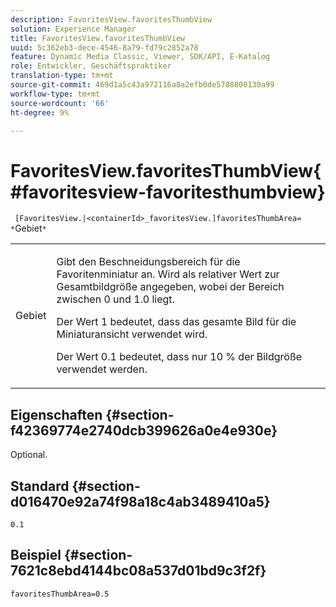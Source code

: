 ```yaml
---
description: FavoritesView.favoritesThumbView
solution: Experience Manager
title: FavoritesView.favoritesThumbView
uuid: 5c362eb3-dece-4546-8a79-fd79c2852a78
feature: Dynamic Media Classic, Viewer, SDK/API, E-Katalog
role: Entwickler, Geschäftspraktiker
translation-type: tm+mt
source-git-commit: 469d1a5c43a972116a8a2efb0de5708800130a99
workflow-type: tm+mt
source-wordcount: '66'
ht-degree: 9%

---
```



# FavoritesView.favoritesThumbView{#favoritesview-favoritesthumbview}

` [FavoritesView.|<containerId>_favoritesView.]favoritesThumbArea= *`Gebiet`*`

<table id="table_2B109D2F91E64B5382B31921C3780FA5"> 
 <tbody> 
  <tr> 
   <td colname="col1"> <p><span class="codeph"><span class="varname"> Gebiet</span></span> </p> </td> 
   <td colname="col2"> <p> Gibt den Beschneidungsbereich für die Favoritenminiatur an. Wird als relativer Wert zur Gesamtbildgröße angegeben, wobei der Bereich zwischen <span class="codeph"> 0</span> und <span class="codeph"> 1.0</span> liegt. </p> <p>Der Wert <span class="codeph"> 1</span> bedeutet, dass das gesamte Bild für die Miniaturansicht verwendet wird. </p> <p>Der Wert <span class="codeph"> 0.1</span> bedeutet, dass nur 10 % der Bildgröße verwendet werden. </p> </td> 
  </tr> 
 </tbody> 
</table>

## Eigenschaften {#section-f42369774e2740dcb399626a0e4e930e}

Optional.

## Standard {#section-d016470e92a74f98a18c4ab3489410a5}

`0.1`

## Beispiel {#section-7621c8ebd4144bc08a537d01bd9c3f2f}

`favoritesThumbArea=0.5`
